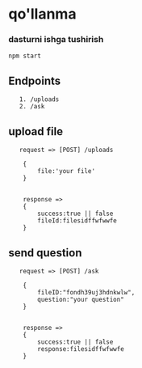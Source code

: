 # qo'llanma

### dasturni ishga tushirish

```
npm start
```

## Endpoints

```
   1. /uploads
   2. /ask
```

## upload file

```
   request => [POST] /uploads

    {
        file:'your file'
    }


    response =>
    {
        success:true || false
        fileId:filesidffwfwwfe
    }
```

## send question

```
   request => [POST] /ask

    {
        fileID:"fondh39uj3hdnkwlw",
        question:"your question"
    }


    response =>
    {
        success:true || false
        response:filesidffwfwwfe
    }
```
